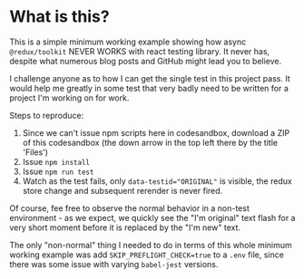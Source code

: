 # What is this?

This is a simple minimum working example showing how async `@redux/toolkit` NEVER WORKS with react testing library. It never has, despite what numerous blog posts and GitHub might lead you to believe. 

I challenge anyone as to how I can get the single test in this project pass. It would help me greatly in some test that very badly need to be written for a project I'm working on for work.

Steps to reproduce:

1. Since we can't issue npm scripts here in codesandbox, download a ZIP of this codesandbox (the down arrow in the top left there by the title 'Files')
2. Issue `npm install`
3. Issue `npm run test`
4. Watch as the test fails, only `data-testid="ORIGINAL"` is visible, the redux store change and subsequent rerender is never fired.

Of course, fee free to observe the normal behavior in a non-test environment - as we expect, we quickly see the "I'm original" text flash for a very short moment before it is replaced by the "I'm new" text.

The only "non-normal" thing I needed to do in terms of this whole minimum working example was add `SKIP_PREFLIGHT_CHECK=true` to a `.env` file, since there was some issue with varying `babel-jest` versions.
